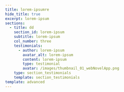 ```yaml
---
title: lorem-ipsumre
hide_title: true
excerpt: lorem-ipsum
sections:
  - title: dd
    section_id: lorem-ipsum
    subtitle: lorem-ipsum
    col_number: three
    testimonials:
      - author: lorem-ipsum
        avatar_alt: lorem-ipsum
        content: lorem-ipsum
        type: testimonial
        avatar: /images/thumbnail_01_webNovelApp.png
    type: section_testimonials
    template: section_testimonials
template: advanced
---
```

